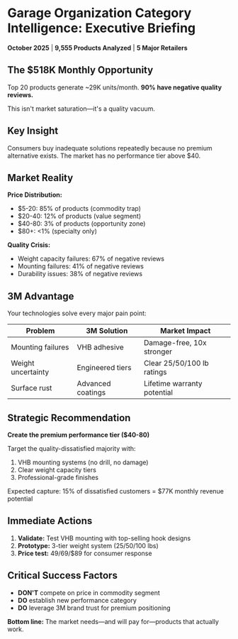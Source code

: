 # Garage Organization Category Intelligence: Executive Briefing

**October 2025** | **9,555 Products Analyzed** | **5 Major Retailers**

## The $518K Monthly Opportunity

Top 20 products generate ~29K units/month. **90% have negative quality reviews.**

This isn't market saturation—it's a quality vacuum.

## Key Insight

Consumers buy inadequate solutions repeatedly because no premium alternative exists. The market has no performance tier above $40.

## Market Reality

**Price Distribution:**
- $5-20: 85% of products (commodity trap)
- $20-40: 12% of products (value segment)
- $40-80: 3% of products (opportunity zone)
- $80+: <1% (specialty only)

**Quality Crisis:**
- Weight capacity failures: 67% of negative reviews
- Mounting failures: 41% of negative reviews
- Durability issues: 38% of negative reviews

## 3M Advantage

Your technologies solve every major pain point:

| Problem | 3M Solution | Market Impact |
|---------|------------|---------------|
| Mounting failures | VHB adhesive | Damage-free, 10x stronger |
| Weight uncertainty | Engineered tiers | Clear 25/50/100 lb ratings |
| Surface rust | Advanced coatings | Lifetime warranty potential |

## Strategic Recommendation

**Create the premium performance tier ($40-80)**

Target the quality-dissatisfied majority with:
1. VHB mounting systems (no drill, no damage)
2. Clear weight capacity tiers
3. Professional-grade finishes

Expected capture: 15% of dissatisfied customers = $77K monthly revenue potential

## Immediate Actions

1. **Validate:** Test VHB mounting with top-selling hook designs
2. **Prototype:** 3-tier weight system (25/50/100 lbs)
3. **Price test:** $49/$69/$89 for consumer response

## Critical Success Factors

- **DON'T** compete on price in commodity segment
- **DO** establish new performance category
- **DO** leverage 3M brand trust for premium positioning

**Bottom line:** The market needs—and will pay for—products that actually work.